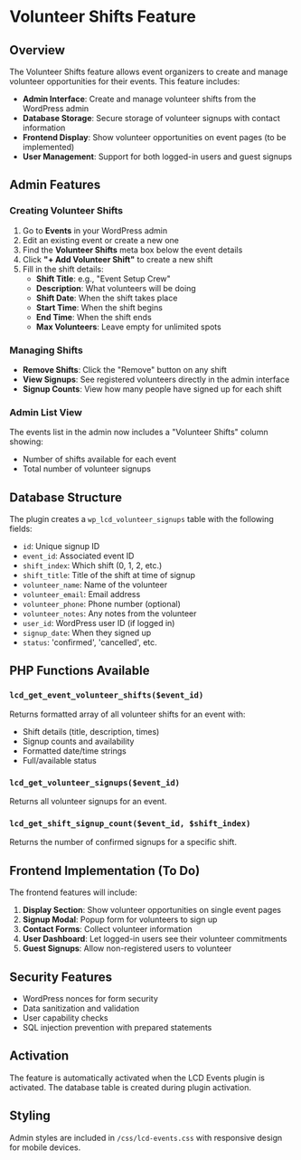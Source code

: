 # Volunteer Shifts Feature

## Overview

The Volunteer Shifts feature allows event organizers to create and manage volunteer opportunities for their events. This feature includes:

- **Admin Interface**: Create and manage volunteer shifts from the WordPress admin
- **Database Storage**: Secure storage of volunteer signups with contact information
- **Frontend Display**: Show volunteer opportunities on event pages (to be implemented)
- **User Management**: Support for both logged-in users and guest signups

## Admin Features

### Creating Volunteer Shifts

1. Go to **Events** in your WordPress admin
2. Edit an existing event or create a new one
3. Find the **Volunteer Shifts** meta box below the event details
4. Click **"+ Add Volunteer Shift"** to create a new shift
5. Fill in the shift details:
   - **Shift Title**: e.g., "Event Setup Crew"
   - **Description**: What volunteers will be doing
   - **Shift Date**: When the shift takes place
   - **Start Time**: When the shift begins
   - **End Time**: When the shift ends
   - **Max Volunteers**: Leave empty for unlimited spots

### Managing Shifts

- **Remove Shifts**: Click the "Remove" button on any shift
- **View Signups**: See registered volunteers directly in the admin interface
- **Signup Counts**: View how many people have signed up for each shift

### Admin List View

The events list in the admin now includes a "Volunteer Shifts" column showing:
- Number of shifts available for each event
- Total number of volunteer signups

## Database Structure

The plugin creates a `wp_lcd_volunteer_signups` table with the following fields:

- `id`: Unique signup ID
- `event_id`: Associated event ID
- `shift_index`: Which shift (0, 1, 2, etc.)
- `shift_title`: Title of the shift at time of signup
- `volunteer_name`: Name of the volunteer
- `volunteer_email`: Email address
- `volunteer_phone`: Phone number (optional)
- `volunteer_notes`: Any notes from the volunteer
- `user_id`: WordPress user ID (if logged in)
- `signup_date`: When they signed up
- `status`: 'confirmed', 'cancelled', etc.

## PHP Functions Available

### `lcd_get_event_volunteer_shifts($event_id)`

Returns formatted array of all volunteer shifts for an event with:
- Shift details (title, description, times)
- Signup counts and availability
- Formatted date/time strings
- Full/available status

### `lcd_get_volunteer_signups($event_id)`

Returns all volunteer signups for an event.

### `lcd_get_shift_signup_count($event_id, $shift_index)`

Returns the number of confirmed signups for a specific shift.

## Frontend Implementation (To Do)

The frontend features will include:

1. **Display Section**: Show volunteer opportunities on single event pages
2. **Signup Modal**: Popup form for volunteers to sign up
3. **Contact Forms**: Collect volunteer information
4. **User Dashboard**: Let logged-in users see their volunteer commitments
5. **Guest Signups**: Allow non-registered users to volunteer

## Security Features

- WordPress nonces for form security
- Data sanitization and validation
- User capability checks
- SQL injection prevention with prepared statements

## Activation

The feature is automatically activated when the LCD Events plugin is activated. The database table is created during plugin activation.

## Styling

Admin styles are included in `/css/lcd-events.css` with responsive design for mobile devices. 
